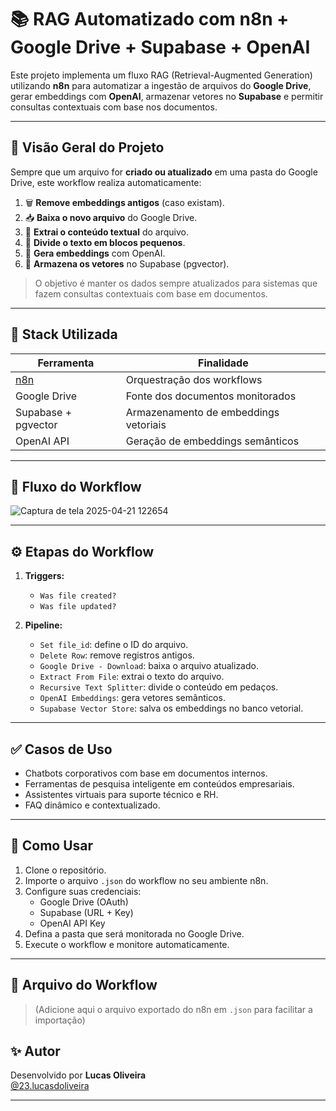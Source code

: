 # 📚 RAG Automatizado com n8n + Google Drive + Supabase + OpenAI

Este projeto implementa um fluxo RAG (Retrieval-Augmented Generation) utilizando **n8n** para automatizar a ingestão de arquivos do **Google Drive**, gerar embeddings com **OpenAI**, armazenar vetores no **Supabase** e permitir consultas contextuais com base nos documentos.

---

## 🧠 Visão Geral do Projeto

Sempre que um arquivo for **criado ou atualizado** em uma pasta do Google Drive, este workflow realiza automaticamente:

1. 🗑️ **Remove embeddings antigos** (caso existam).
2. 📥 **Baixa o novo arquivo** do Google Drive.
3. 🧾 **Extrai o conteúdo textual** do arquivo.
4. 🧩 **Divide o texto em blocos pequenos**.
5. 🤖 **Gera embeddings** com OpenAI.
6. 🚀 **Armazena os vetores** no Supabase (pgvector).

> O objetivo é manter os dados sempre atualizados para sistemas que fazem consultas contextuais com base em documentos.

---

## 📌 Stack Utilizada

| Ferramenta            | Finalidade                            |
|-----------------------|----------------------------------------|
| [n8n](https://n8n.io) | Orquestração dos workflows             |
| Google Drive          | Fonte dos documentos monitorados       |
| Supabase + pgvector   | Armazenamento de embeddings vetoriais  |
| OpenAI API            | Geração de embeddings semânticos       |

---

## 🔁 Fluxo do Workflow

![Captura de tela 2025-04-21 122654](https://github.com/user-attachments/assets/640c1d2f-83ef-4bf6-810e-b7c74b3a2f0e)

---

## ⚙️ Etapas do Workflow

1. **Triggers:**
   - `Was file created?`
   - `Was file updated?`

2. **Pipeline:**
   - `Set file_id`: define o ID do arquivo.
   - `Delete Row`: remove registros antigos.
   - `Google Drive - Download`: baixa o arquivo atualizado.
   - `Extract From File`: extrai o texto do arquivo.
   - `Recursive Text Splitter`: divide o conteúdo em pedaços.
   - `OpenAI Embeddings`: gera vetores semânticos.
   - `Supabase Vector Store`: salva os embeddings no banco vetorial.

---

## ✅ Casos de Uso

- Chatbots corporativos com base em documentos internos.
- Ferramentas de pesquisa inteligente em conteúdos empresariais.
- Assistentes virtuais para suporte técnico e RH.
- FAQ dinâmico e contextualizado.

---

## 🚀 Como Usar

1. Clone o repositório.
2. Importe o arquivo `.json` do workflow no seu ambiente n8n.
3. Configure suas credenciais:
   - Google Drive (OAuth)
   - Supabase (URL + Key)
   - OpenAI API Key
4. Defina a pasta que será monitorada no Google Drive.
5. Execute o workflow e monitore automaticamente.

---

## 📂 Arquivo do Workflow

> (Adicione aqui o arquivo exportado do n8n em `.json` para facilitar a importação)



## ✨ Autor

Desenvolvido por **Lucas Oliveira**  
[@23.lucasdoliveira](mailto:23.lucasdoliveira@gmail.com)

---

